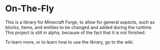 # On-The-Fly
This is a library for Minecraft Forge, to allow for general aspects, such as blocks, items, and entities to be changed and added during the runtime. This project is still in alpha, because of the fact that it is not finished.

To learn more, or to learn how to use the library, go to the wiki.